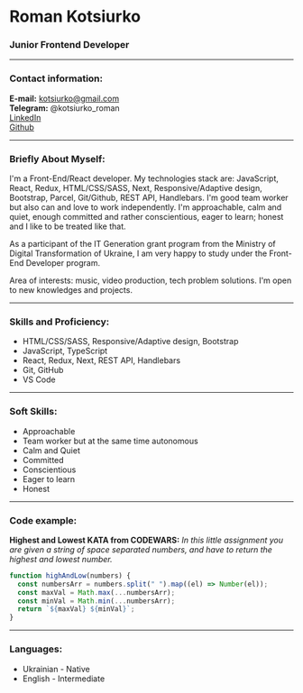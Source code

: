 # Roman Kotsiurko

### Junior Frontend Developer

---

### Contact information:

**E-mail:** kotsiurko@gmail.com<br>
**Telegram:** @kotsiurko_roman<br>
[LinkedIn](https://www.linkedin.com/in/roman-kotsiurko/)<br>
[Github](https://github.com/kotsiurko)

---

### Briefly About Myself:

I'm a Front-End/React developer.
My technologies stack are: JavaScript, React, Redux, HTML/CSS/SASS, Next, Responsive/Adaptive design, Bootstrap, Parcel, Git/Github, REST API, Handlebars.
I'm good team worker but also can and love to work independently. I'm approachable, calm and quiet,
enough сommitted and rather conscientious, eager to learn; honest and I like to be treated like that.<br>

As a participant of the IT Generation grant program from the Ministry of Digital Transformation of Ukraine, I am very happy to study under the Front-End Developer program.<br>

Area of interests: music, video production, tech problem solutions.
I'm open to new knowledges and projects.<br>

---

### Skills and Proficiency:

- HTML/CSS/SASS, Responsive/Adaptive design, Bootstrap
- JavaScript, TypeScript
- React, Redux, Next, REST API, Handlebars
- Git, GitHub
- VS Code

---

### Soft Skills:

- Approachable
- Team worker but at the same time autonomous
- Calm and Quiet
- Committed
- Conscientious
- Eager to learn
- Honest

---

### Code example:

**Highest and Lowest KATA from CODEWARS:**
_In this little assignment you are given a string of space separated numbers, and have to return the highest and lowest number._

```javascript
function highAndLow(numbers) {
  const numbersArr = numbers.split(" ").map((el) => Number(el));
  const maxVal = Math.max(...numbersArr);
  const minVal = Math.min(...numbersArr);
  return `${maxVal} ${minVal}`;
}
```

---

### Languages:

- Ukrainian \- Native
- English - Intermediate

